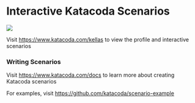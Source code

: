 # Interactive Katacoda Scenarios

[![](http://shields.katacoda.com/katacoda/kellas/count.svg)](https://www.katacoda.com/kellas "Get your profile on Katacoda.com")

Visit https://www.katacoda.com/kellas to view the profile and interactive scenarios

### Writing Scenarios
Visit https://www.katacoda.com/docs to learn more about creating Katacoda scenarios

For examples, visit https://github.com/katacoda/scenario-example
